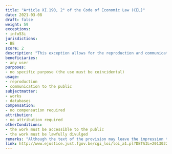 ```yaml
---
title: "Article XI.190, 2° of the Code of Economic Law (CEL)"
date: 2021-03-08
draft: false
weight: 59
exceptions:
- info53i
jurisdictions:
- BE
score: 2 
description: "This exception allows for the reproduction and communication to the public of a work shown in a place accessible to the public where the aim of the reproduction or communication to the public is not the work itself." 
beneficiaries:
- any user
purposes: 
- no specific purpose (the use must be coincidental)
usage:
- reproduction
- communication to the public
subjectmatter:
- works
- databases
compensation:
- no compensation required
attribution: 
- no attribution required
otherConditions: 
- the work must be accessible to the public
- the work must be lawfully divulged 
remarks: "Although the text of the provision may leave the impression that it concerns works of plastic art or architecture, the parliamentary discussions before the adoption of the provision and available case law make it clear that it can also cover any visual works (e.g. a logo) or musical works, as long as they are seen or heard in public places, including indoors in publicly accessible locations.<br /><br />The exception is applicable by way of analogy to databases (Art. XI.191 § 2 CEL).<br /><br />As per art.XI.193 CEL, all Belgian exceptions are of mandatory nature."
link: http://www.ejustice.just.fgov.be/cgi_loi/loi_a1.pl?DETAIL=2013022819%2FF&caller=list&row_id=1&numero=1&rech=1&cn=2013022819&table_name=LOI&nm=2013A11134&la=F&chercher=t&dt=CODE+DE+DROIT+ECONOMIQUE&language=fr&fr=f&choix1=ET&choix2=ET&fromtab=loi_all&sql=dt+contains++%27CODE%27%2526+%27DE%27%2526+%27DROIT%27%2526+%27ECONOMIQUE%27and+actif+%3D+%27Y%27&tri=dd+AS+RANK+&trier=promulgation&imgcn.x=59&imgcn.y=7
---
```

